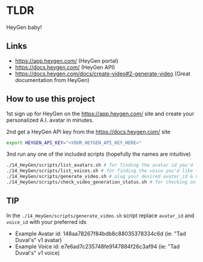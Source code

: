 # TLDR

HeyGen baby!

## Links

- https://app.heygen.com/ (HeyGen portal)
- https://docs.heygen.com/ (HeyGen API)
- https://docs.heygen.com/docs/create-video#2-generate-video (Great documentation from HeyGen)

## How to use this project

1st sign up for HeyGen on the https://app.heygen.com/ site and create your personalized A.I. avatar in minutes.

2nd get a HeyGen API key from the https://docs.heygen.com/ site

```sh
export HEYGEN_API_KEY="<YOUR_HEYGEN_API_KEY_HERE>"
```

3nd run any one of the included scripts (hopefully the names are intuitive)

```sh
./14_HeyGen/scripts/list_avatars.sh # for finding the avatar id you'd like to use
./14_HeyGen/scripts/list_voices.sh # for finding the voice you'd like to pair with your avatar
./14_HeyGen/scripts/generate_video.sh # plug your desired avatar_id & voice_id here to generate custom Avatar videos
./14_HeyGen/scripts/check_video_generation_status.sh # for checking on the status of your video while it is being generated
```

## TIP

In the `./14_HeyGen/scripts/generate_video.sh` script replace `avatar_id` and `voice_id` with your preferred ids

- Example Avatar id: 148aa78267f84bdb8c88035378334c6d (ie: "Tad Duval's" v1 avatar)
- Example Voice id: e7e6ad7c235748fe9147884f26c3af94 (ie: "Tad Duval's" v1 voice)
